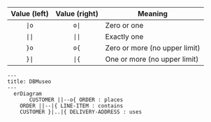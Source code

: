 <table><thead><tr><th style="text-align:center;">Value (left)</th><th style="text-align:center;">Value (right)</th><th>Meaning</th></tr></thead><tbody><tr><td style="text-align:center;"><code>|o</code></td><td style="text-align:center;"><code>o|</code></td><td>Zero or one</td></tr><tr><td style="text-align:center;"><code>||</code></td><td style="text-align:center;"><code>||</code></td><td>Exactly one</td></tr><tr><td style="text-align:center;"><code>}o</code></td><td style="text-align:center;"><code>o{</code></td><td>Zero or more (no upper limit)</td></tr><tr><td style="text-align:center;"><code>}|</code></td><td style="text-align:center;"><code>|{</code></td><td>One or more (no upper limit)</td></tr></tbody></table>

```mermaid
---
title: DBMuseo
---
  erDiagram
       CUSTOMER ||--o{ ORDER : places
    ORDER ||--|{ LINE-ITEM : contains
    CUSTOMER }|..|{ DELIVERY-ADDRESS : uses
```
